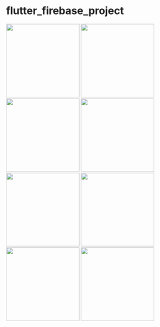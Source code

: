 # flutter_firebase_project


<img src="https://user-images.githubusercontent.com/118456066/227102703-41f68254-a239-44dd-a6f6-cfb36cc2ae26.jpg" width="200px">          <img src="https://user-images.githubusercontent.com/118456066/227102737-fa3672b4-c770-449f-b4a9-bfde33bd0da7.jpg" width="200px">          <img src="https://user-images.githubusercontent.com/118456066/227102761-7844b8a8-98c0-411a-9986-a4419c1e9417.jpg" width="200px">          <img src="https://user-images.githubusercontent.com/118456066/227102785-222d47c4-1c4d-4411-919e-858bf6d58fa4.jpg" width="200px">          <img src="https://user-images.githubusercontent.com/118456066/227102794-2c1f5433-3e0d-4704-9082-6e822f57e513.jpg" width="200px">          <img src="https://user-images.githubusercontent.com/118456066/227103336-ee1cd035-044c-41e1-8dd4-579e0b270d78.jpg" width="200px">          <img src="https://user-images.githubusercontent.com/118456066/227103344-8bb772dd-2b1b-47da-85d6-48dde8b6e5d0.jpg" width="200px">          <img src="https://user-images.githubusercontent.com/118456066/227102837-f06d5d72-246b-45ea-84bc-f1373831bcc6.jpg" width="200px">
